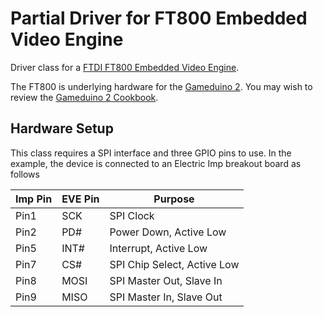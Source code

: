 Partial Driver for FT800 Embedded Video Engine
===================================

Driver class for a [FTDI FT800 Embedded Video Engine](http://www.ftdichip.com/Support/Documents/ProgramGuides/FT800%20Programmers%20Guide.pdf).

The FT800 is underlying hardware for the [Gameduino 2](http://excamera.com/sphinx/gameduino2/). You may wish to review the [Gameduino 2 Cookbook](http://excamera.com/files/gd2book_v0.pdf).

## Hardware Setup
This class requires a SPI interface and three GPIO pins to use. In the example, the device is connected to an Electric Imp breakout board as follows

| Imp Pin | EVE Pin | Purpose |
|---------|---------|---------|
|   Pin1  | SCK     | SPI Clock |
|   Pin2  | PD#     | Power Down, Active Low |
|   Pin5  | INT#    | Interrupt, Active Low |
|   Pin7  | CS#     | SPI Chip Select, Active Low |
|   Pin8  | MOSI    | SPI Master Out, Slave In |
|   Pin9  | MISO    | SPI Master In, Slave Out |